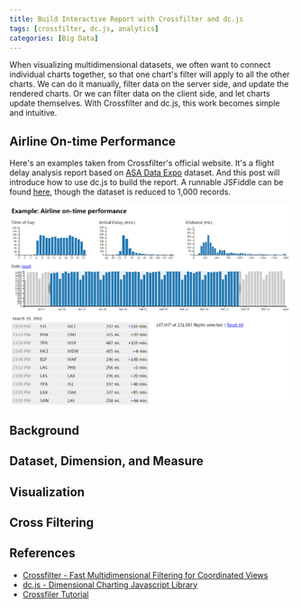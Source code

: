 ```yaml
---
title: Build Interactive Report with Crossfilter and dc.js
tags: [crossfilter, dc.js, analytics]
categories: [Big Data]
---
```


When visualizing multidimensional datasets, we often want to connect individual charts together, so that one chart's filter will apply to all the other charts. We can do it manually, filter data on the server side, and update the rendered charts. Or we can filter data on the client side, and let charts update themselves. With Crossfilter and dc.js, this work becomes simple and intuitive.

## Airline On-time Performance

Here's an examples taken from Crossfilter's official website. It's a flight delay analysis report based on [ASA Data Expo](http://stat-computing.org/dataexpo/2009/) dataset. And this post will introduce how to use dc.js to build the report. A runnable JSFiddle can be found [here](https://jsfiddle.net/zjerryj/gjao9sws/8/), though the dataset is reduced to 1,000 records.

![](/images/airline-ontime-performance.png)

<!-- more -->

## Background

## Dataset, Dimension, and Measure

## Visualization

## Cross Filtering

## References

* [Crossfilter - Fast Multidimensional Filtering for Coordinated Views](http://crossfilter.github.io/crossfilter/)
* [dc.js - Dimensional Charting Javascript Library](https://dc-js.github.io/dc.js/)
* [Crossfiler Tutorial](http://blog.rusty.io/2012/09/17/crossfilter-tutorial/)
